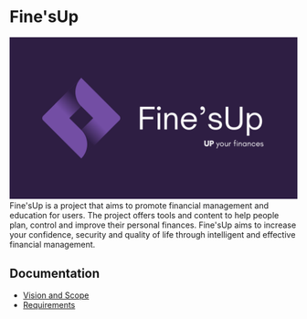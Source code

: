 
# Fine'sUp

![Fine'sUp](./logo.png)
Fine'sUp is a project that aims to promote financial management and education for users. The project offers tools and content to help people plan, control and improve their personal finances. Fine'sUp aims to increase your confidence, security and quality of life through intelligent and effective financial management.

## Documentation

- [Vision and Scope](./documentation/Documento%20de%20Visão%20e%20Escopo%20-%20PI%201.pdf)
- [Requirements](./documentation/Requisitos%20-%20PI%201.pdf)
